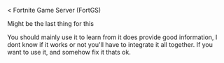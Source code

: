 <   Fortnite Game Server (FortGS)

Might be the last thing for this

You should mainly use it to learn from it does provide good information, I dont know if it works or not you'll have to integrate it all together. If you want to use it, and somehow fix it
thats ok.


